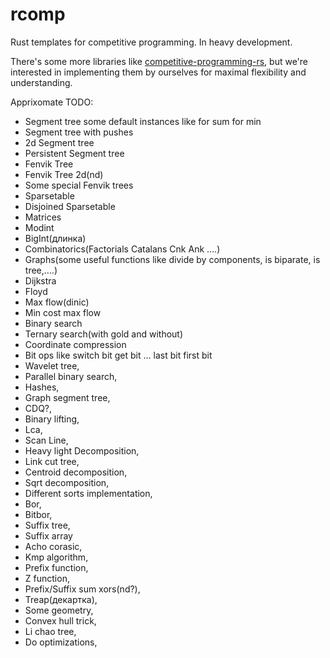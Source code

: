 # rcomp
Rust templates for competitive programming. In heavy development.

There's some more libraries like [competitive-programming-rs](https://github.com/kenkoooo/competitive-programming-rs), but we're interested in implementing them by ourselves for maximal flexibility and understanding.

Apprixomate TODO:
  - Segment tree some default instances like for sum for min
  - Segment tree with pushes
  - 2d Segment tree
  - Persistent Segment tree
  - Fenvik Tree
  - Fenvik Tree 2d(nd)
  - Some special Fenvik trees
  - Sparsetable
  - Disjoined Sparsetable
  - Matrices
  - Modint 
  - BigInt(длинка)
  - Combinatorics(Factorials Catalans Cnk Ank ….)
  - Graphs(some useful functions like divide by components, is biparate, is tree,….)
  - Dijkstra 
  - Floyd
  - Max flow(dinic)
  - Min cost max flow
  - Binary search
  - Ternary search(with gold and without)
  - Coordinate compression
  - Bit ops like switch bit get bit … last bit first bit
  - Wavelet tree,
  - Parallel binary search,
  - Hashes,
  - Graph segment tree,
  - CDQ?,
  - Binary lifting,
  - Lca,
  - Scan Line,
  - Heavy light Decomposition,
  - Link cut tree,
  - Centroid decomposition,
  - Sqrt decomposition,
  - Different sorts implementation,
  - Bor,
  - Bitbor,
  - Suffix tree,
  - Suffix array
  - Acho corasic,
  - Kmp algorithm,
  - Prefix function,
  - Z function,
  - Prefix/Suffix sum xors(nd?),
  - Treap(декартка),
  - Some geometry,
  - Convex hull trick,
  - Li chao tree,
  - Do optimizations,
